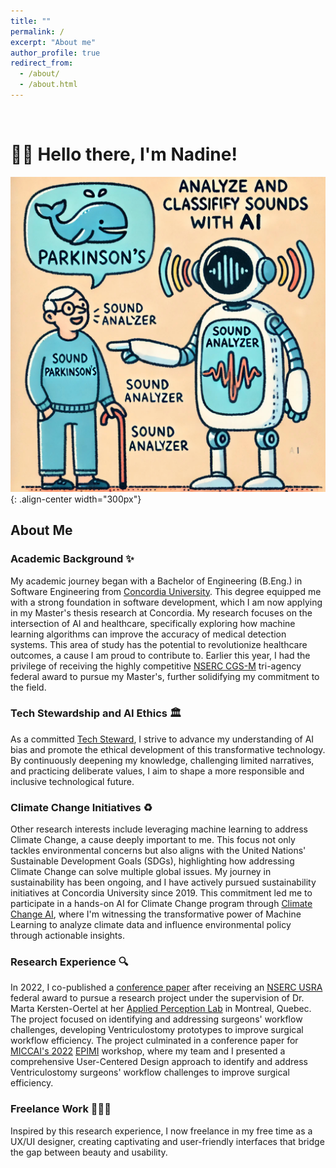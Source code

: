 ```yaml
---
title: ""
permalink: /
excerpt: "About me"
author_profile: true
redirect_from: 
  - /about/
  - /about.html
---
```


<br>

# 👋🏼 Hello there, I'm Nadine!

![Illustration of ML For Speech Classification](/images/sample-website-photo.jpg){: .align-center width="300px"}

## About Me

### Academic Background ✨
My academic journey began with a Bachelor of Engineering (B.Eng.) in Software Engineering from [Concordia University](https://www.concordia.ca/). This degree equipped me with a strong foundation in software development, which I am now applying in my Master's thesis research at Concordia. My research focuses on the intersection of AI and healthcare, specifically exploring how machine learning algorithms can improve the accuracy of medical detection systems. This area of study has the potential to revolutionize healthcare outcomes, a cause I am proud to contribute to. Earlier this year, I had the privilege of receiving the highly competitive [NSERC CGS-M](https://www.nserc-crsng.gc.ca/Students-Etudiants/PG-CS/CGSM-BESCM_eng.asp) tri-agency federal award to pursue my Master's, further solidifying my commitment to the field. 

### Tech Stewardship and AI Ethics 🏛️
As a committed [Tech Steward](https://credentials.techstewardship.com/en/verify/88109651148606), I strive to advance my understanding of AI bias and promote the ethical development of this transformative technology. By continuously deepening my knowledge, challenging limited narratives, and practicing deliberate values, I aim to shape a more responsible and inclusive technological future.

### Climate Change Initiatives ♻️
Other research interests include leveraging machine learning to address Climate Change, a cause deeply important to me. This focus not only tackles environmental concerns but also aligns with the United Nations' Sustainable Development Goals (SDGs), highlighting how addressing Climate Change can solve multiple global issues. My journey in sustainability has been ongoing, and I have actively pursued sustainability initiatives at Concordia University since 2019. This commitment led me to participate in a hands-on AI for Climate Change program through [Climate Change AI](https://www.climatechange.ai/), where I'm witnessing the transformative power of Machine Learning to analyze climate data and influence environmental policy through actionable insights.

### Research Experience 🔍
In 2022, I co-published a [conference paper](https://link.springer.com/chapter/10.1007/978-3-031-23223-7_5) after receiving an [NSERC USRA](https://www.nserc-crsng.gc.ca/Students-Etudiants/UG-PC/USRA-BRPC_eng.asp) federal award to pursue a research project under the supervision of Dr. Marta Kersten-Oertel at her [Applied Perception Lab](https://ap-lab.ca/) in Montreal, Quebec. The project focused on identifying and addressing surgeons' workflow challenges, developing Ventriculostomy prototypes to improve surgical workflow efficiency. The project culminated in a conference paper for [MICCAI's 2022](https://conferences.miccai.org/2022/en/MICCAI2022-WORKSHOPS.html) [EPIMI](https://sites.google.com/view/epimi) workshop, where my team and I presented a comprehensive User-Centered Design approach to identify and address Ventriculostomy surgeons' workflow challenges to improve surgical efficiency.


### Freelance Work 👩🏻‍💻
Inspired by this research experience, I now freelance in my free time as a UX/UI designer, creating captivating and user-friendly interfaces that bridge the gap between beauty and usability.

<!-- # Current Projects

## Reimplementing and Reproducing Machine Learning Research Papers

I have experience with independent research. I have implemented the Reward Constrained Policy Optimization paper into stable-baselines3 PPO and reproduced the original results by running and tracking experiments.

To accompany this work, I have submitted a blog post to the **ICLR** Blogposts Track communicating the paper's theory and my results.

Feel free to look at my specific [portfolio entry](https://sudo-boris.github.io/portfolio/RCPPO/).

## Machine Learning Projects -->







